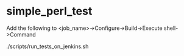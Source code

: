 # simple_perl_test

Add the following to <job_name>->Configure->Build->Execute shell->Command

./scripts/run_tests_on_jenkins.sh
